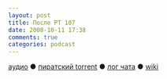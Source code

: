 ```yaml
---
layout: post
title: После РТ 107
date: 2008-10-11 17:38
comments: true
categories: podcast
---
```

[аудио](http://cdn.radio-t.com/rt107post.mp3) ● [пиратский torrent](http://pirates.radio-t.com/torrents/rt107post.mp3.torrent) ● [лог чата](http://chat.radio-t.com/logs/radio-t-107.html) ● [wiki](http://wiki.radio-t.com/%D0%9F%D0%BE%D1%81%D0%BB%D0%B5_%D0%A0%D0%A2_107)<audio src="http://cdn.radio-t.com/rt107post.mp3" preload="none">
